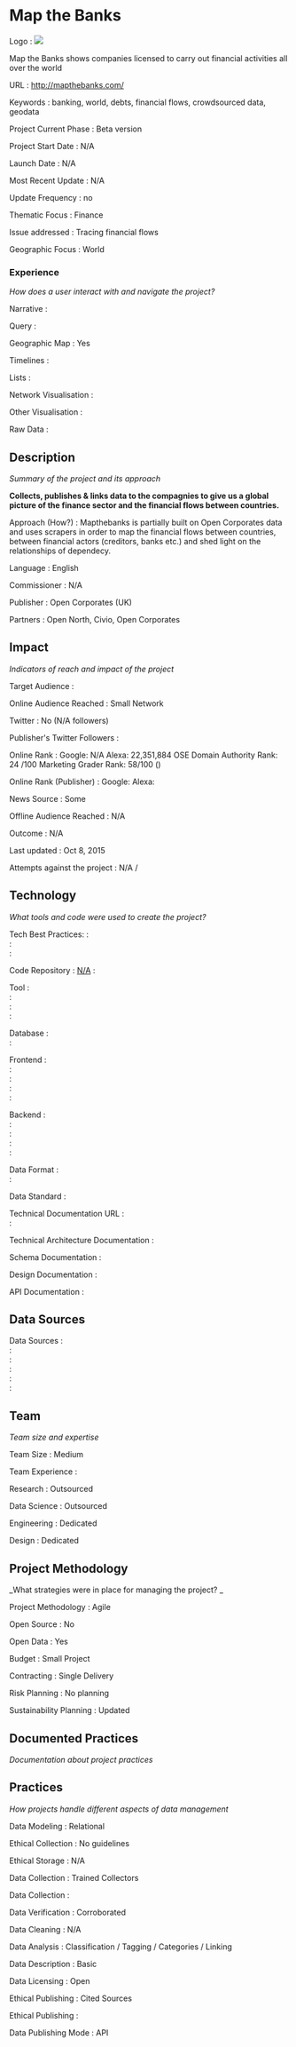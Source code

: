 # Map the Banks



Logo
:   ![](http://mapthebanks.com/images/logo.png)

Map the Banks shows companies licensed to carry out financial activities all over the world 

URL
:   http://mapthebanks.com/ 


Keywords
:   banking, world, debts, financial flows, crowdsourced data, geodata



Project Current Phase
:   Beta version

    

Project Start Date
:   N/A



Launch Date
:   N/A



Most Recent Update
:   N/A



Update Frequency
:   no



Thematic Focus
:   Finance



Issue addressed
:   Tracing financial flows



Geographic Focus
:   World


### Experience

_How does a user interact with and navigate the project?_

Narrative
:    

Query
:    

Geographic Map
:   Yes  

Timelines
:    

Lists
:    

Network Visualisation
:   

Other Visualisation
:   

Raw Data 
:   

## Description

_Summary of the project and its approach_

__Collects, publishes &amp; links data to the compagnies to give us a
 global picture of the finance sector and the financial flows between countries.__


Approach (How?)
:   Mapthebanks is partially built on Open Corporates data and uses scrapers in order to map the financial flows between countries, between financial actors (creditors, banks etc.) and shed light on the relationships of dependecy.



Language
:   English



Commissioner
:   N/A



Publisher
:   Open Corporates (UK)



Partners
:   Open North, Civio, Open Corporates


## Impact

_Indicators of reach and impact of the project_


Target Audience
:   



Online Audience Reached
:   Small Network



Twitter
:   No (N/A followers)



Publisher's Twitter Followers
:   



Online Rank
:    Google:   N/A   Alexa:   22,351,884  OSE Domain Authority Rank:    24 /100  Marketing Grader Rank:   58/100 ()


Online Rank (Publisher)
:    Google:     Alexa:   



News Source
:   Some



Offline Audience Reached
:   N/A



Outcome
:   N/A



Last updated
:   Oct 8, 2015


Attempts against the project
:   N/A  / 


## Technology

_What tools and code were used to create the project?_

Tech Best Practices:
:    
:     
:    

Code Repository
:   [N/A](N/A)
:   []()

Tool
:   
:   
:   
:   

Database
:   
:   

Frontend
:   
:   
:   
:   
:   

Backend
:   
:   
:   
:   
:   

Data Format
:   
:   

Data Standard
:   

Technical Documentation URL
:   
:   

Technical Architecture Documentation
:   

Schema Documentation
:   

Design Documentation
:   

API Documentation
:   


## Data Sources

Data Sources
:   
:   
:   
:   
:   
:   

## Team

_Team size and expertise_

Team Size
:   Medium



Team Experience
:    

Research
:   Outsourced 

Data Science
:   Outsourced 

Engineering
:    Dedicated

Design
:   Dedicated


## Project Methodology

_What strategies were in place for managing the project? _

Project Methodology
:   Agile



Open Source
:   No



Open Data
:   Yes



Budget
:   Small Project


Contracting
:   Single Delivery



Risk Planning
:   No planning



Sustainability Planning
:   Updated


## Documented Practices

_Documentation about project practices_

 
 

 


 



## Practices

_How projects handle different aspects of data management_


Data Modeling
:   Relational



Ethical Collection
:   No guidelines



Ethical Storage
:   N/A



Data Collection
:   Trained Collectors



Data Collection
:   



Data Verification
:   Corroborated



Data Cleaning
:   N/A



Data Analysis
:   Classification / Tagging / Categories / Linking



Data Description
:   Basic



Data Licensing
:   Open



Ethical Publishing
:   Cited Sources



Ethical Publishing
:   



Data Publishing Mode
:   API
